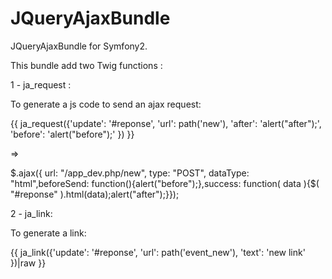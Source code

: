 JQueryAjaxBundle
================

JQueryAjaxBundle for Symfony2.

This bundle add two Twig functions :

1 - ja_request :

  To generate a js code to send an ajax request:
  
  {{ ja_request({'update': '#reponse', 'url': path('new'), 'after': 'alert("after");', 'before': 'alert("before");'  }) }}
  
  =>
  
  $.ajax({ url: "/app_dev.php/new", type: "POST", dataType: "html",beforeSend: function(){alert("before");},success: function( data ){$( "#reponse" ).html(data);alert("after");}});

2 - ja_link:

  To generate a link:
  
  {{ ja_link({'update': '#reponse', 'url': path('event_new'), 'text': 'new link'  })|raw }}
  
 
